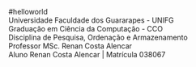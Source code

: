 #helloworld<br/>
Universidade Faculdade dos Guararapes - UNIFG<br/>
Graduação em Ciência da Computação - CCO<br/>
Disciplina de Pesquisa, Ordenação e Armazenamento<br/>
Professor MSc. Renan Costa Alencar<br/>
Aluno Renan Costa Alencar | Matrícula 038067
